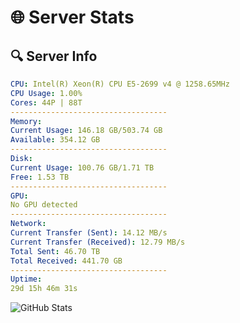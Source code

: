 # 🌐 Server Stats
## 🔍 Server Info
```yaml
CPU: Intel(R) Xeon(R) CPU E5-2699 v4 @ 1258.65MHz
CPU Usage: 1.00%
Cores: 44P | 88T
-----------------------------------
Memory:
Current Usage: 146.18 GB/503.74 GB
Available: 354.12 GB
-----------------------------------
Disk:
Current Usage: 100.76 GB/1.71 TB
Free: 1.53 TB
-----------------------------------
GPU:
No GPU detected
-----------------------------------
Network:
Current Transfer (Sent): 14.12 MB/s
Current Transfer (Received): 12.79 MB/s
Total Sent: 46.70 TB
Total Received: 441.70 GB
-----------------------------------
Uptime:
29d 15h 46m 31s
```
![GitHub Stats](https://img.shields.io/badge/Updated-2025-04-06_13:09:20-blue)